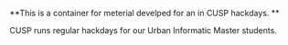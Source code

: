 
**This is a container for meterial develped for an in CUSP hackdays. **

CUSP runs regular hackdays for our Urban Informatic Master students. 

